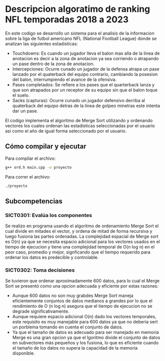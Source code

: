 # Descripcion algoratimo de ranking NFL temporadas 2018 a 2023
En este codigo se desarrollo un sistema para el analisis de la informacion sobre la liga de futbol americano NFL (National Football League) donde se analizan las siguientes estadisticas:
- Touchdowns: Es cuando un jugador lleva el balon mas alla de la linea de anotacion es decir a la zona de anotacion ya sea corriendo o atrapando un pase dentro de la zona de anotacion.
- Intercepciones: Ocurre cunado un jugador de la defensa atrapa un pase lanzado por el quaterback del equipo contrario, cambiando la posesion del balon, interrumpiendo el avance de la ofensiva.
- Pases completados: Se refiere a los pases que el quarterback lanza y que son atrapados por un receptor de su equipo sin que el balon toque el suelo.
- Sacks (capturas): Ocurre cunado un jugador defensivo derriba al quaterback del equipo detras de la linea de golpeo minetras este intenta dar un pase.

El codigo implementa el algoritmo de Merge Sort utilizando y ordenando vectores los cuales ordenan las estadisticas seleccionadas por el usuario asi como el año de igual forma seleccionado por el usuario. 

## Cómo compilar y ejecutar

Para compilar el archivo:

```bash
g++ ord.h main.cpp -o proyecto
```
Para correr el archivo:
```bash
./proyecto
```

## Subcompetencias

### SICT0301: Evalúa los componentes
Se realizo en programa usando el algoritmo de ordenamiento Merge Sort el cual divide en mitades el vector, y ordena de mitad de forma recursiva y luego fusiona las partes ordenadas. La complejidad espacial de Merge sort es O(n) ya que se necesita espacio adicional para los vectores usados en el tiempo de ejecucion y tiene una complejidad temporal de O(n log n) en el peor caso, promedio y mejor, signficando que el tiempo requerido para ordenar los datos es predecible y controlable.

### SICT0302: Toma decisiones
Se tuvieron que ordenar aproximadamente 600 datos, para lo cual el Merge Sort se presentó como una opcion adecuada y eficiente por estas razones:
- Aunque 600 datos no son muy grabdes Merge Sort maneja eficientemente conjuntos de datos medianos a grandes por lo que el rendimiento de O (n log n) asegura que el tiempo de ejecucion no se degrade significativamente.
- Aunque requiere espacio adicional O(n) dado los vectores temporales, este requisito es muy manejable para 600 datos ya que no deberia sert un porblema tomando en  cuenta el conjunto de datos.
- Ya que el tamaño de datos es adecuado para ser manejado en memoria Merge es una gran opcion ya que el lgoritmo divide el conjunto de datos en subvectores más pequeños y los fusiona, lo que es eficiente cuando el tamaño de los datos no supera la capacidad de la memoria disponible.
